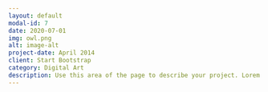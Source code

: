 ```yaml
---
layout: default
modal-id: 7
date: 2020-07-01
img: owl.png
alt: image-alt
project-date: April 2014
client: Start Bootstrap
category: Digital Art
description: Use this area of the page to describe your project. Lorem ipsum dolor sit amet, consectetur adipisicing elit. Mollitia neque assumenda ipsam nihil, molestias magnam, recusandae quos quis inventore quisquam velit asperiores, vitae? Reprehenderit soluta, eos quod consequuntur itaque. Nam.
---
```

